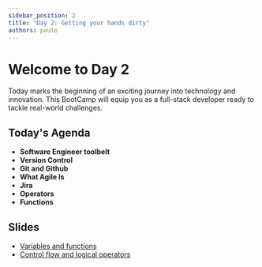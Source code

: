 ```yaml
---
sidebar_position: 2
title: "Day 2: Getting your hands dirty"
authors: paulo
---
```


# Welcome to Day 2

Today marks the beginning of an exciting journey into technology and innovation. This BootCamp will equip you as a full-stack developer ready to tackle real-world challenges.

## Today's Agenda

- **Software Engineer toolbelt**
- **Version Control**
- **Git and Github**
- **What Agile Is**
- **Jira**
- **Operators**
- **Functions**

## Slides

- [​Variables and functions​](https://www.teaching-materials.org/javascript/slides/varsfunctions.html)
- [Control flow and logical operators​​](https://www.teaching-materials.org/javascript/slides/controlflow.html)

